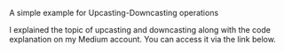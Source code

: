 A simple example for Upcasting-Downcasting operations

I explained the topic of upcasting and downcasting along with the code explanation on my Medium account. You can access it via the link below.
